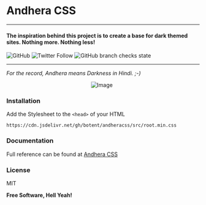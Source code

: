 # Andhera CSS
----

#### The inspiration behind this project is to create a base for dark themed sites. Nothing more. Nothing less! 
![GitHub](https://img.shields.io/github/license/botent/andhera-css?style=for-the-badge) ![Twitter Follow](https://img.shields.io/twitter/follow/KumarPeri?logo=twitter&style=for-the-badge) ![GitHub branch checks state](https://img.shields.io/github/checks-status/botent/andhera-css/master?style=for-the-badge) 

----

*For the record, Andhera means Darkness in Hindi. ;-)* 

&nbsp; &nbsp;  &nbsp;  &nbsp;  &nbsp;  &nbsp;  &nbsp;  &nbsp;  &nbsp;  &nbsp;  &nbsp;  &nbsp;  &nbsp;  &nbsp;  &nbsp;  &nbsp;  &nbsp;  &nbsp;  &nbsp;  &nbsp;  &nbsp;  &nbsp;  &nbsp;  &nbsp;  &nbsp;  &nbsp;  &nbsp;  &nbsp;     ![Image](https://media.giphy.com/media/8pSuxZ0GOW91e/giphy.gif)

### Installation

Add the Stylesheet to the ```<head>``` of your HTML
```
https://cdn.jsdelivr.net/gh/botent/andheracss/src/root.min.css
```

### Documentation

Full reference can be found at [Andhera CSS](https://github.io)

### License

MIT

**Free Software, Hell Yeah!**